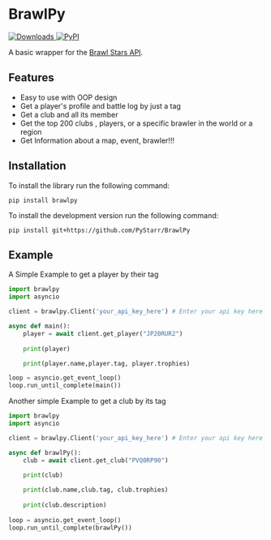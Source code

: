 # BrawlPy
<a href="https://pypi/projects/brawlpy">
    <img alt="Downloads" src="https://img.shields.io/pypi/dw/brawlpy?color=blue">
</a>
<a href="https://pypi.python.org/brawlpy">
    <img alt="PyPI" src="https://img.shields.io/pypi/v/brawlpy?color=blue">
</a>

A basic wrapper for the [Brawl Stars API](https://developer.brawlstars.com/#/).

## Features
 * Easy to use with OOP design
 * Get a player's profile and battle log by just a tag
 * Get a club and all its member
 * Get the top 200 clubs , players, or a specific brawler in the world or a region
 * Get Information about a map, event, brawler!!!

## Installation
To install the library run the following command:
```
pip install brawlpy
```
To install the development version run the following command:
```
pip install git+https://github.com/PyStarr/BrawlPy
```

## Example
A Simple Example to get a player by their tag
```py
import brawlpy
import asyncio

client = brawlpy.Client('your_api_key_here') # Enter your api key here

async def main():
    player = await client.get_player("JP20RUR2")
    
    print(player)

    print(player.name,player.tag, player.trophies)

loop = asyncio.get_event_loop()
loop.run_until_complete(main())
```
Another simple Example to get a club by its tag
```py
import brawlpy
import asyncio

client = brawlpy.Client('your_api_key_here') # Enter your api key here

async def brawlPy():
    club = await client.get_club("PVQ0RP90")
    
    print(club)

    print(club.name,club.tag, club.trophies)
    
    print(club.description)
    
loop = asyncio.get_event_loop()
loop.run_until_complete(brawlPy())
```